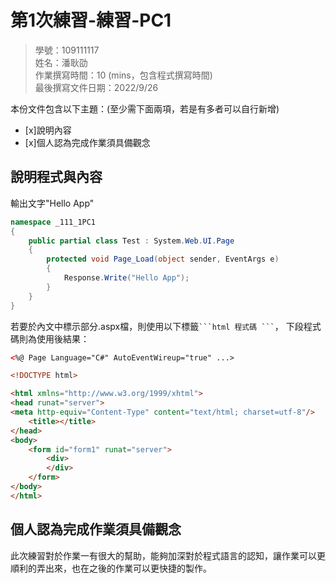 ﻿# 第1次練習-練習-PC1
>
>學號：109111117 
><br />
>姓名：潘耿劭 
><br />
>作業撰寫時間：10 (mins，包含程式撰寫時間)
><br />
>最後撰寫文件日期：2022/9/26
>

本份文件包含以下主題：(至少需下面兩項，若是有多者可以自行新增)
- [x]說明內容
- [x]個人認為完成作業須具備觀念

## 說明程式與內容

輸出文字"Hello App"

```csharp
namespace _111_1PC1
{
	public partial class Test : System.Web.UI.Page
	{
		protected void Page_Load(object sender, EventArgs e)
		{
			Response.Write("Hello App");
		}
	}
}
```

若要於內文中標示部分.aspx檔，則使用以下標籤` ```html 程式碼 ``` `，
下段程式碼則為使用後結果：

```html
<%@ Page Language="C#" AutoEventWireup="true" ...>

<!DOCTYPE html>

<html xmlns="http://www.w3.org/1999/xhtml">
<head runat="server">
<meta http-equiv="Content-Type" content="text/html; charset=utf-8"/>
    <title></title>
</head>
<body>
    <form id="form1" runat="server">
        <div>
        </div>
    </form>
</body>
</html>
```


## 個人認為完成作業須具備觀念

此次練習對於作業一有很大的幫助，能夠加深對於程式語言的認知，讓作業可以更順利的弄出來，也在之後的作業可以更快捷的製作。
